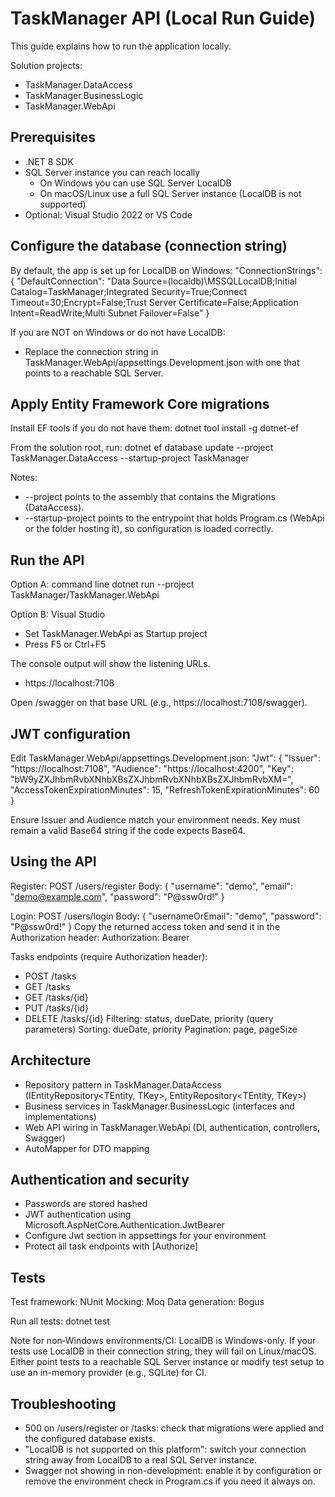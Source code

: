 # TaskManager API (Local Run Guide)

This guide explains how to run the application locally.

Solution projects:
- TaskManager.DataAccess
- TaskManager.BusinessLogic
- TaskManager.WebApi

## Prerequisites
- .NET 8 SDK
- SQL Server instance you can reach locally
  - On Windows you can use SQL Server LocalDB
  - On macOS/Linux use a full SQL Server instance (LocalDB is not supported)
- Optional: Visual Studio 2022 or VS Code

## Configure the database (connection string)
By default, the app is set up for LocalDB on Windows:
"ConnectionStrings": {
  "DefaultConnection": "Data Source=(localdb)\\MSSQLLocalDB;Initial Catalog=TaskManager;Integrated Security=True;Connect Timeout=30;Encrypt=False;Trust Server Certificate=False;Application Intent=ReadWrite;Multi Subnet Failover=False"
}

If you are NOT on Windows or do not have LocalDB:
- Replace the connection string in TaskManager.WebApi/appsettings.Development.json with one that points to a reachable SQL Server.

## Apply Entity Framework Core migrations
Install EF tools if you do not have them:
dotnet tool install -g dotnet-ef

From the solution root, run:
dotnet ef database update --project TaskManager.DataAccess --startup-project TaskManager

Notes:
- --project points to the assembly that contains the Migrations (DataAccess).
- --startup-project points to the entrypoint that holds Program.cs (WebApi or the folder hosting it), so configuration is loaded correctly.

## Run the API
Option A: command line
dotnet run --project TaskManager/TaskManager.WebApi

Option B: Visual Studio
- Set TaskManager.WebApi as Startup project
- Press F5 or Ctrl+F5

The console output will show the listening URLs.
- https://localhost:7108

Open /swagger on that base URL (e.g., https://localhost:7108/swagger).

## JWT configuration
Edit TaskManager.WebApi/appsettings.Development.json:
"Jwt": {
  "Issuer": "https://localhost:7108",
  "Audience": "https://localhost:4200",
  "Key": "bW9yZXJhbmRvbXNhbXBsZXJhbmRvbXNhbXBsZXJhbmRvbXM=",
  "AccessTokenExpirationMinutes": 15,
  "RefreshTokenExpirationMinutes": 60
}

Ensure Issuer and Audience match your environment needs. Key must remain a valid Base64 string if the code expects Base64.

## Using the API
Register:
POST /users/register
Body:
{
  "username": "demo",
  "email": "demo@example.com",
  "password": "P@ssw0rd!"
}

Login:
POST /users/login
Body:
{
  "usernameOrEmail": "demo",
  "password": "P@ssw0rd!"
}
Copy the returned access token and send it in the Authorization header:
Authorization: Bearer <token>

Tasks endpoints (require Authorization header):
- POST /tasks
- GET /tasks
- GET /tasks/{id}
- PUT /tasks/{id}
- DELETE /tasks/{id}
Filtering: status, dueDate, priority (query parameters)
Sorting: dueDate, priority
Pagination: page, pageSize

## Architecture
- Repository pattern in TaskManager.DataAccess (IEntityRepository<TEntity, TKey>, EntityRepository<TEntity, TKey>)
- Business services in TaskManager.BusinessLogic (interfaces and implementations)
- Web API wiring in TaskManager.WebApi (DI, authentication, controllers, Swagger)
- AutoMapper for DTO mapping

## Authentication and security
- Passwords are stored hashed
- JWT authentication using Microsoft.AspNetCore.Authentication.JwtBearer
- Configure Jwt section in appsettings for your environment
- Protect all task endpoints with [Authorize]

## Tests
Test framework: NUnit
Mocking: Moq
Data generation: Bogus

Run all tests:
dotnet test

Note for non‑Windows environments/CI: LocalDB is Windows-only. If your tests use LocalDB in their connection string, they will fail on Linux/macOS. Either point tests to a reachable SQL Server instance or modify test setup to use an in-memory provider (e.g., SQLite) for CI.

## Troubleshooting
- 500 on /users/register or /tasks: check that migrations were applied and the configured database exists.
- "LocalDB is not supported on this platform": switch your connection string away from LocalDB to a real SQL Server instance.
- Swagger not showing in non-development: enable it by configuration or remove the environment check in Program.cs if you need it always on.
